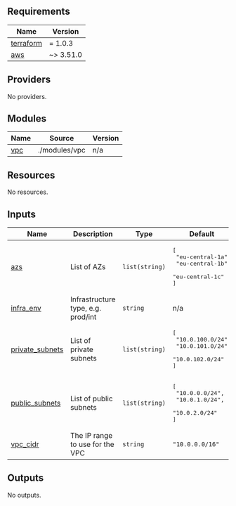 ## Requirements

| Name | Version |
|------|---------|
| <a name="requirement_terraform"></a> [terraform](#requirement\_terraform) | = 1.0.3 |
| <a name="requirement_aws"></a> [aws](#requirement\_aws) | ~> 3.51.0 |

## Providers

No providers.

## Modules

| Name | Source | Version |
|------|--------|---------|
| <a name="module_vpc"></a> [vpc](#module\_vpc) | ./modules/vpc | n/a |

## Resources

No resources.

## Inputs

| Name | Description | Type | Default | Required |
|------|-------------|------|---------|:--------:|
| <a name="input_azs"></a> [azs](#input\_azs) | List of AZs | `list(string)` | <pre>[<br>  "eu-central-1a",<br>  "eu-central-1b",<br>  "eu-central-1c"<br>]</pre> | no |
| <a name="input_infra_env"></a> [infra\_env](#input\_infra\_env) | Infrastructure type, e.g. prod/int | `string` | n/a | yes |
| <a name="input_private_subnets"></a> [private\_subnets](#input\_private\_subnets) | List of private subnets | `list(string)` | <pre>[<br>  "10.0.100.0/24",<br>  "10.0.101.0/24",<br>  "10.0.102.0/24"<br>]</pre> | no |
| <a name="input_public_subnets"></a> [public\_subnets](#input\_public\_subnets) | List of public subnets | `list(string)` | <pre>[<br>  "10.0.0.0/24",<br>  "10.0.1.0/24",<br>  "10.0.2.0/24"<br>]</pre> | no |
| <a name="input_vpc_cidr"></a> [vpc\_cidr](#input\_vpc\_cidr) | The IP range to use for the VPC | `string` | `"10.0.0.0/16"` | no |

## Outputs

No outputs.
